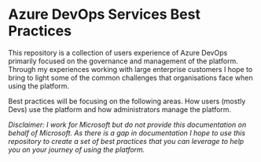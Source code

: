 # Azure DevOps Services Best Practices

This repository is a collection of users experience of Azure DevOps primarily focused on the governance and management of the platform. Through my experiences working with large enterprise customers I hope to bring to light some of the common challenges that organisations face when using the platform. 

Best practices will be focusing on the following areas. How users (mostly Devs) use the platform and how administrators manage the platform. 




_Disclaimer: I work for Microsoft but do not provide this documentation on behalf of Microsoft. As there is a gap in documentation I hope to use this repository to create a set of best practices that you can leverage to help you on your journey of using the platform._
